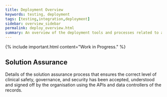 ```yaml
---
title: Deployment Overview
keywords: testing, deployment
tags: [testing,integration,deployment]
sidebar: overview_sidebar
permalink: deploy_overview.html
summary: An overview of the deployment tools and processes related to achieving go-live.
---
```


{% include important.html content="Work in Progress." %}

## Solution Assurance

Details of the solution assurance process that ensures the correct level of clinical safety, governance, and security has been accepted, understood and signed off by the organisation using the APIs and data controllers of the records.
